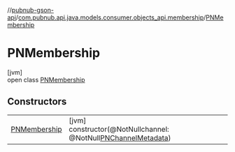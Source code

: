//[pubnub-gson-api](../../../index.md)/[com.pubnub.api.java.models.consumer.objects_api.membership](../index.md)/[PNMembership](index.md)

# PNMembership

[jvm]\
open class [PNMembership](index.md)

## Constructors

| | |
|---|---|
| [PNMembership](-p-n-membership.md) | [jvm]<br>constructor(@NotNullchannel: @NotNull[PNChannelMetadata](../../com.pubnub.api.java.models.consumer.objects_api.channel/-p-n-channel-metadata/index.md)) |

